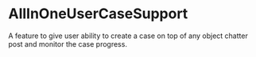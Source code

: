 # AllInOneUserCaseSupport
A feature to give user ability to create a case on top of any object chatter post and monitor the case progress.
